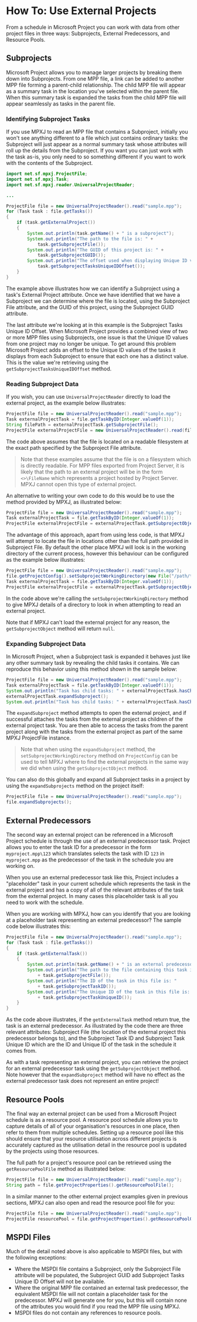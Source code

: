 # How To: Use External Projects
From a schedule in Microsoft Project you can work with data from other project
files in three ways: Subprojects, External Predecessors, and Resource Pools.

## Subprojects
Microsoft Project allows you to manage larger projects by breaking them down
into Subprojects. From one MPP file, a link can be added to another MPP file
forming a parent-child relationship. The child MPP file will appear as a
summary task in the location you've selected within the parent file. When this
summary task is expanded the tasks from the child MPP file will appear
seamlessly as tasks in the parent file.

### Identifying Subproject Tasks
If you use MPXJ to read an MPP file that contains a Subproject, initially you
won't see anything different to a file which just contains ordinary tasks: the
Subproject will just appear as a normal summary task whose attributes will roll
up the details from the Subproject. If you want you can just work with the task
as-is, you only need to so something different if you want to work with the
contents of the Subproject.

```java
import net.sf.mpxj.ProjectFile;
import net.sf.mpxj.Task;
import net.sf.mpxj.reader.UniversalProjectReader;

...

ProjectFile file = new UniversalProjectReader().read("sample.mpp");
for (Task task : file.getTasks())
{
    if (task.getExternalProject())
    {
        System.out.println(task.getName() + " is a subproject");
        System.out.println("The path to the file is: " +
            task.getSubprojectFile());
        System.out.println("The GUID of this project is: " +
            task.getSubprojectGUID());
        System.out.println("The offset used when displaying Unique ID values is: " +
            task.getSubprojectTasksUniqueIDOffset());
    }
}

```

The example above illustrates how we can identify a Subproject using a task's
External Project attribute. Once we have identified that we have a Subproject
we can determine where the file is located, using the Subproject File 
attribute, and the GUID of this project, using the Subproject GUID attribute.

The last attribute we're looking at in this example is the Subproject Tasks
Unique ID Offset. When Microsoft Project provides a combined view of two or
more MPP files using Subprojects, one issue is that the Unique ID values from
one project may no longer be unique. To get around this problem Microsoft
Project adds an offset to the Unique ID values of the tasks it displays from
each Subproject to ensure that each one has a distinct value. This is the value
we're retrieving using the `getSubprojectTasksUniqueIDOffset` method.

### Reading Subproject Data
If you wish, you can use `UniversalProjectReader` directly to load the
external project, as the example below illustrates:

```java
ProjectFile file = new UniversalProjectReader().read("sample.mpp");
Task externalProjectTask = file.getTaskByID(Integer.valueOf(1));
String filePath = externalProjectTask.getSubprojectFile();
ProjectFile externalProjectFile = new UniversalProjectReader().read(filePath);
```

The code above assumes that the file is located on a readable filesystem at
the exact path specified by the Subproject File attribute.

> Note that these examples assume that the file is on a filesystem
> which is directly readable. For MPP files exported from Project Server,
> it is likely that the path to an external project will be in the form
> `<>\FileName` which represents a project hosted by Project Server.
> MPXJ cannot open this type of external project.


An alternative to writing your own code to do this would be to use the method
provided by MPXJ, as illustrated below:

```java
ProjectFile file = new UniversalProjectReader().read("sample.mpp");
Task externalProjectTask = file.getTaskByID(Integer.valueOf(1));
ProjectFile externalProjectFile = externalProjectTask.getSubprojectObject();
```

The advantage of this approach, apart from using less code, is that MPXJ will
attempt to locate the file in locations other than the full path provided
in Subproject File. By default the other place MPXJ will look is in the
working directory of the current process, however this behaviour can be
configured as the example below illustrates:


```java
ProjectFile file = new UniversalProjectReader().read("sample.mpp");
file.getProjectConfig().setSubprojectWorkingDirectory(new File("/path/to/directory"));
Task externalProjectTask = file.getTaskByID(Integer.valueOf(1));
ProjectFile externalProjectFile = externalProjectTask.getSubprojectObject();
```

In the code above we're calling the `setSubprojectWorkingDirectory` method
to give MPXJ details of a directory to look in when attempting to read
an external project.

Note that if MPXJ can't load the external project for any reason, the
`getSubprojectObject` method will return `null`.

### Expanding Subproject Data
In Microsoft Project, when a Subproject task is expanded it behaves just
like any other summary task by revealing the child tasks it contains. We
can reproduce this behavior using this method shown in the sample below:

```java
ProjectFile file = new UniversalProjectReader().read("sample.mpp");
Task externalProjectTask = file.getTaskByID(Integer.valueOf(1));
System.out.println("Task has child tasks: " + externalProjectTask.hasChildTasks());
externalProjectTask.expandSubproject();
System.out.println("Task has child tasks: " + externalProjectTask.hasChildTasks());
```

The `expandSubproject` method attempts to open the external project, and if
successful attaches the tasks from the external project as children of the
external project task. You are then able to access the tasks from the parent
project along with the tasks from the external project as part of the same MPXJ
ProjectFile instance.

> Note that when using the `expandSubproject` method, the
> `setSubprojectWorkingDirectory` method on `ProjectConfig` can be 
> used to tell MPXJ where to find the external projects in the same way
> we did when using the `getSubprojectObject` method.

You can also do this globally and expand all Subproject tasks in a project
by using the `expandSubprojects` method on the project itself:

```java
ProjectFile file = new UniversalProjectReader().read("sample.mpp");
file.expandSubprojects();
```

## External Predecessors
The second way an external project can be referenced in a Microsoft Project
schedule is through the use of an external predecessor task. Project allows you
to enter the task ID for a predecessor in the form `myproject.mpp\123` which
translates selects the task with ID `123` in `myproject.mpp` as the predecessor
of the task in the schedule you are working on.

When you use an external predecessor task like this, Project includes
a "placeholder" task in your current schedule which represents the task in the
external project and has a copy of all of the relevant attributes of the task
from the external project. In many cases this placeholder task is all you need
to work with  the schedule.

When you are working with MPXJ, how can you identify that you are looking
at a placeholder task representing an external predecessor? The sample
code below illustrates this:

```java
ProjectFile file = new UniversalProjectReader().read("sample.mpp");
for (Task task : file.getTasks())
{
    if (task.getExternalTask())
    {
        System.out.println(task.getName() + " is an external predecessor");
        System.out.println("The path to the file containing this task is: "
            + task.getSubprojectFile());
        System.out.println("The ID of the task in this file is: "
            + task.getSubprojectTaskID());
        System.out.println("The Unique ID of the task in this file is: "
            + task.getSubprojectTaskUniqueID());
    }
}
```

As the code above illustrates, if the `getExternalTask` method return true, the
task is an external predecessor. As illustrated by the code there are three
relevant attributes: Subproject File (the location of the external project this
predecessor belongs to), and the Subproject Task ID and Subproject Task Unique
ID which are the ID and Unique ID of the task in the schedule it comes from.

As with a task representing an external project, you can retrieve the project
for an external predecessor task using the `getSubprojectObject` method. Note
however that the `expandSubproject` method will have no effect as the external
predecessor task does not represent an entire project!

## Resource Pools
The final way an external project can be used from a Microsoft Project schedule
is as a resource pool. A resource pool schedule allows you to capture details
of all of your organisation's resources in one place, then refer to them from
multiple schedules. Setting up a resource pool like this should ensure that
your resource utilisation across different projects is accurately captured as
the utilisation detail in the resource pool is updated by the projects using
those resources.

The full path for a project's resource pool can be retrieved using the
`getResourcePoolFile` method as illustrated below:

```java
ProjectFile file = new UniversalProjectReader().read("sample.mpp");
String path = file.getProjectProperties().getResourcePoolFile();
```

In a similar manner to the other external project examples given in previous
sections, MPXJ can also open and read the resource pool file for you:

```java
ProjectFile file = new UniversalProjectReader().read("sample.mpp");
ProjectFile resourcePool = file.getProjectProperties().getResourcePoolObject();
```

## MSPDI Files
Much of the detail noted above is also applicable to MSPDI files, but with the
following exceptions:

* Where the MSPDI file contains a Subproject, only the Subproject File attribute
  will be populated, the Subproject GUID add Subproject Tasks Unique ID Offset
  will not be available.
* Where the original MPP file contained an external task predecessor, the
  equivalent MSPDI file will not contain a placeholder task for the predecessor.
  MPXJ will generate one for you, but this will contain none of the attributes
  you would find if you read the MPP file using MPXJ.
* MSPDI files do not contain any references to resource pools.
